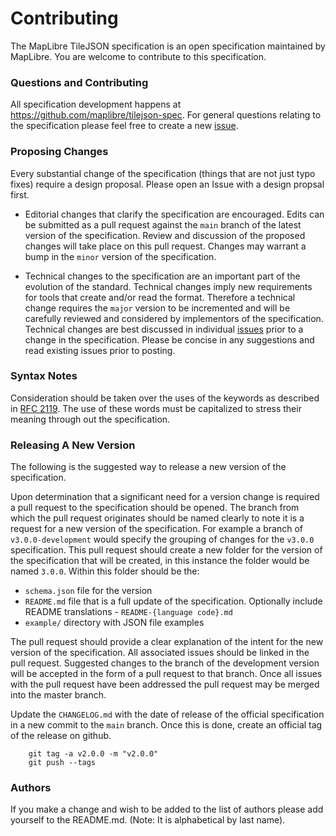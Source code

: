 # Contributing

The MapLibre TileJSON specification is an open specification maintained by MapLibre. You are welcome to contribute to this specification.

### Questions and Contributing

All specification development happens at https://github.com/maplibre/tilejson-spec. For general questions relating to the specification please feel free to create a new [issue](https://github.com/maplibre/tilejson-spec/issues).

### Proposing Changes

Every substantial change of the specification (things that are not just typo fixes) require a design proposal. Please open an Issue with a design propsal first.

- Editorial changes that clarify the specification are encouraged. Edits can be submitted as a pull request against the `main` branch of the latest version of the specification. Review and discussion of the proposed changes will take place on this pull request. Changes may warrant a bump in the `minor` version of the specification.

- Technical changes to the specification are an important part of the evolution of the standard. Technical changes imply new requirements for tools that create and/or read the format. Therefore a technical change requires the `major` version to be incremented and will be carefully reviewed and considered by implementors of the specification. Technical changes are best discussed in individual [issues](https://github.com/maplibre/tilejson-spec/issues) prior to a change in the specification. Please be concise in any suggestions and read existing issues prior to posting.

### Syntax Notes

Consideration should be taken over the uses of the keywords as described in [RFC 2119](https://www.ietf.org/rfc/rfc2119.txt). The use of these words must be capitalized to stress their meaning through out the specification.

### Releasing A New Version

The following is the suggested way to release a new version of the specification.

Upon determination that a significant need for a version change is required a pull request to the specification should be opened. The branch from which the pull request originates should be named clearly to note it is a request for a new version of the specification. For example a branch of `v3.0.0-development` would specify the grouping of changes for the `v3.0.0` specification. This pull request should create a new folder for the version of the specification that will be created, in this instance the folder would be named `3.0.0`. Within this folder should be the:
- `schema.json` file for the version
- `README.md` file that is a full update of the specification. Optionally include README translations - `README-{language code}.md`
- `example/` directory with JSON file examples

The pull request should provide a clear explanation of the intent for the new version of the specification. All associated issues should be linked in the pull request. Suggested changes to the branch of the development version will be accepted in the form of a pull request to that branch.
Once all issues with the pull request have been addressed the pull request may be merged into the master branch.

Update the `CHANGELOG.md` with the date of release of the official specification in a new commit to the `main` branch. Once this is done, create an official tag of the release on github.

```
    git tag -a v2.0.0 -m "v2.0.0"
    git push --tags
```

### Authors

If you make a change and wish to be added to the list of authors please add yourself to the README.md. (Note: It is alphabetical by last name).
